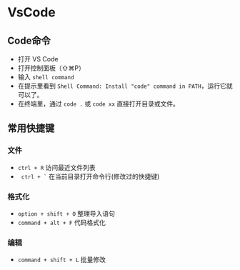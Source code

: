 # VsCode 

## Code命令

- 打开 VS Code
- 打开控制面板（⇧⌘P）
- 输入 `shell command` 
- 在提示里看到 `Shell Command: Install "code" command in PATH`，运行它就可以了。
- 在终端里，通过 `code .` 或 `code xx` 直接打开目录或文件。

## 常用快捷键

### 文件

- `ctrl + R` 访问最近文件列表
- <code> ctrl + `</code> 在当前目录打开命令行(修改过的快捷键)
  
### 格式化

- `option + shift + O` 整理导入语句
- `command + alt + F` 代码格式化

### 编辑

- `command + shift + L` 批量修改

